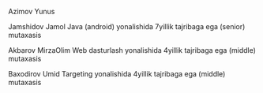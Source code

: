  



Azimov Yunus





Jamshidov Jamol
Java (android) yonalishida
7yillik tajribaga ega (senior) mutaxasis

Akbarov MirzaOlim
Web dasturlash yonalishida
4yillik tajribaga ega (middle) mutaxasis

Baxodirov Umid
Targeting yonalishida
4yillik tajribaga ega (middle) mutaxasis